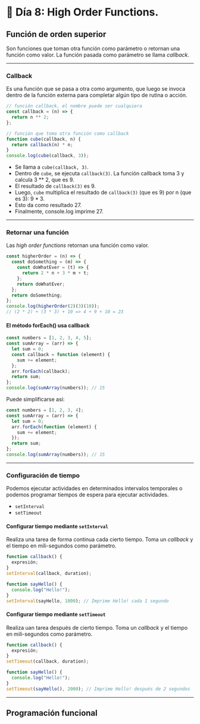 # 📔 Día 8: High Order Functions.

## Función de orden superior

Son funciones que toman otra función como parámetro o retornan una función como valor. La función pasada como parámetro se llama _callback_.

---

### Callback

Es una función que se pasa a otra como argumento, que luego se invoca dentro de la función externa para completar algún tipo de rutina o acción.

```javascript
// función callback, el nombre puede ser cualquiera
const callback = (n) => {
  return n ** 2;
};

// función que toma otra función como callback
function cube(callback, n) {
  return callback(n) * n;
}
console.log(cube(callback, 3));
```

- Se llama a `cube(callback, 3)`.
- Dentro de `cube`, se ejecuta `callback(3)`. La función callback toma 3 y calcula 3 \*\* 2, que es 9.
- El resultado de `callback(3)` es 9.
- Luego, `cube` multiplica el resultado de `callback(3)` (que es 9) por n (que es 3): 9 \* 3.
- Esto da como resultado 27.
- Finalmente, console.log imprime 27.

---

### Retornar una función

Las _high order functions_ retornan una función como valor.

```javascript
const higherOrder = (n) => {
  const doSomething = (m) => {
    const doWhatEver = (t) => {
      return 2 * n + 3 * m + t;
    };
    return doWhatEver;
  };
  return doSomething;
};
console.log(higherOrder(2)(3)(10));
// (2 * 2) + (3 * 3) + 10 => 4 + 9 + 10 = 23
```

#### El método forEach() usa callback

```javascript
const numbers = [1, 2, 3, 4, 5];
const sumArray = (arr) => {
  let sum = 0;
  const callback = function (element) {
    sum += element;
  };
  arr.forEach(callback);
  return sum;
};
console.log(sumArray(numbers)); // 15
```

Puede simplificarse así:

```javascript
const numbers = [1, 2, 3, 4];
const sumArray = (arr) => {
  let sum = 0;
  arr.forEach(function (element) {
    sum += element;
  });
  return sum;
};
console.log(sumArray(numbers)); // 15
```

---

### Configuración de tiempo

Podemos ejecutar actividades en determinados intervalos temporales o podemos programar tiempos de espera para ejecutar actividades.

- `setInterval`
- `setTimeout`

#### Configurar tiempo mediante `setInterval`

Realiza una tarea de forma continua cada cierto tiempo. Toma un _callback_ y el tiempo en mili-segundos como parámetro.

```javascript
function callback() {
  expresión;
}
setInterval(callback, duration);
```

```javascript
function sayHello() {
  console.log("Hello!");
}
setInterval(sayHello, 1000); // Imprime Hello! cada 1 segundo
```

#### Configurar tiempo mediante `setTimeout`

Realiza uan tarea después de cierto tiempo. Toma un _callback_ y el tiempo en mili-segundos como parámetro.

```javascript
function callback() {
  expresión;
}
setTimeout(callback, duration);
```

```javascript
function sayHello() {
  console.log("Hello!");
}
setTimeout(sayHello(), 2000); // Imprime Hello! después de 2 segundos
```

---

## Programación funcional
